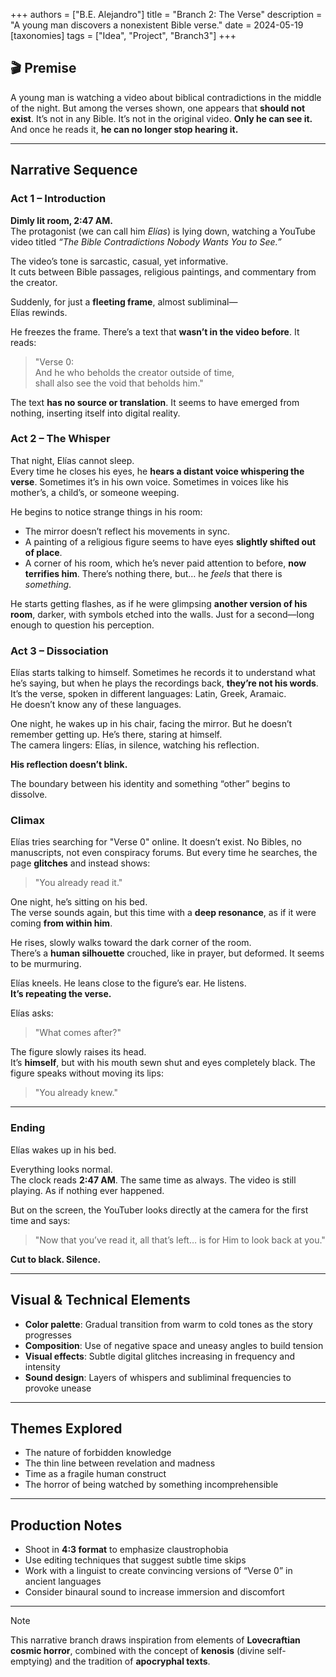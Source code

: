 +++
authors = ["B.E. Alejandro"]
title = "Branch 2: The Verse"
description = "A young man discovers a nonexistent Bible verse."
date = 2024-05-19
[taxonomies]
tags = ["Idea", "Project", "Branch3"]
+++

## 🎬 Premise

A young man is watching a video about biblical contradictions in the middle of the night. But among the verses shown, one appears that **should not exist**. It’s not in any Bible. It’s not in the original video. **Only he can see it.**  
And once he reads it, **he can no longer stop hearing it.**

---

## Narrative Sequence

### Act 1 – Introduction

**Dimly lit room, 2:47 AM.**  
The protagonist (we can call him _Elías_) is lying down, watching a YouTube video titled *“The Bible Contradictions Nobody Wants You to See.”*

The video’s tone is sarcastic, casual, yet informative.  
It cuts between Bible passages, religious paintings, and commentary from the creator.

Suddenly, for just a **fleeting frame**, almost subliminal—  
Elías rewinds.

He freezes the frame. There’s a text that **wasn’t in the video before**. It reads:

> "Verse 0:  
> And he who beholds the creator outside of time,  
> shall also see the void that beholds him."

The text **has no source or translation**. It seems to have emerged from nothing, inserting itself into digital reality.

### Act 2 – The Whisper

That night, Elías cannot sleep.  
Every time he closes his eyes, he **hears a distant voice whispering the verse**. Sometimes it’s in his own voice. Sometimes in voices like his mother’s, a child’s, or someone weeping.

He begins to notice strange things in his room:

- The mirror doesn’t reflect his movements in sync.
- A painting of a religious figure seems to have eyes **slightly shifted out of place**.
- A corner of his room, which he’s never paid attention to before, **now terrifies him**. There’s nothing there, but… he _feels_ that there is _something_.

He starts getting flashes, as if he were glimpsing **another version of his room**, darker, with symbols etched into the walls. Just for a second—long enough to question his perception.

### Act 3 – Dissociation

Elías starts talking to himself. Sometimes he records it to understand what he’s saying, but when he plays the recordings back, **they’re not his words**. It’s the verse, spoken in different languages: Latin, Greek, Aramaic.  
He doesn’t know any of these languages.

One night, he wakes up in his chair, facing the mirror. But he doesn’t remember getting up. He’s there, staring at himself.  
The camera lingers: Elías, in silence, watching his reflection.

**His reflection doesn’t blink.**

The boundary between his identity and something “other” begins to dissolve.

### Climax

Elías tries searching for "Verse 0" online. It doesn’t exist. No Bibles, no manuscripts, not even conspiracy forums. But every time he searches, the page **glitches** and instead shows:

> "You already read it."

One night, he’s sitting on his bed.  
The verse sounds again, but this time with a **deep resonance**, as if it were coming **from within him**.

He rises, slowly walks toward the dark corner of the room.  
There’s a **human silhouette** crouched, like in prayer, but deformed. It seems to be murmuring.

Elías kneels. He leans close to the figure’s ear. He listens.  
**It’s repeating the verse.**

Elías asks:

> "What comes after?"

The figure slowly raises its head.  
It’s **himself**, but with his mouth sewn shut and eyes completely black. The figure speaks without moving its lips:

> "You already knew."

---

### Ending

Elías wakes up in his bed.

Everything looks normal.  
The clock reads **2:47 AM**. The same time as always. The video is still playing. As if nothing ever happened.

But on the screen, the YouTuber looks directly at the camera for the first time and says:

> "Now that you’ve read it, all that’s left… is for Him to look back at you."

**Cut to black. Silence.**

---

## Visual & Technical Elements

- **Color palette**: Gradual transition from warm to cold tones as the story progresses
- **Composition**: Use of negative space and uneasy angles to build tension
- **Visual effects**: Subtle digital glitches increasing in frequency and intensity
- **Sound design**: Layers of whispers and subliminal frequencies to provoke unease

---

## Themes Explored

- The nature of forbidden knowledge
- The thin line between revelation and madness
- Time as a fragile human construct
- The horror of being watched by something incomprehensible

---

## Production Notes

- Shoot in **4:3 format** to emphasize claustrophobia
- Use editing techniques that suggest subtle time skips
- Work with a linguist to create convincing versions of “Verse 0” in ancient languages
- Consider binaural sound to increase immersion and discomfort

---

> [!NOTE]  
> This narrative branch draws inspiration from elements of **Lovecraftian cosmic horror**, combined with the concept of **kenosis** (divine self-emptying) and the tradition of **apocryphal texts**.
